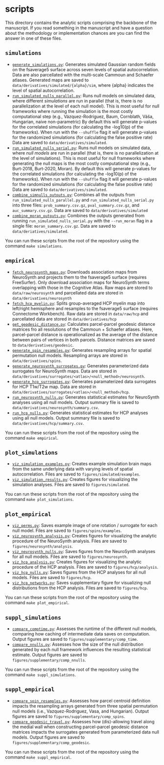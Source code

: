 # scripts

This directory contains the analytic scripts comprising the backbone of the manuscript.
If you read something in the manuscript and have a question about the methodology or implementation chances are you can find the answer in one of these files.

## `simulations`


- [`generate_simulations.py`](./simulations/generate_simulations.py):
  Generates simulated Gaussian random fields on the fsaverage5 surface across seven levels of spatial autocorrelation.
  Data are also parcellated with the multi-scale Cammoun and Schaefer atlases.
  Generated maps are saved to `data/derivatives/simulated/{alpha}/sim`, where {alpha} indicates the level of spatial autocorrelation.
- [`run_simulated_nulls_parallel.py`](./simulations/run_simulated_nulls_parallel.py):
  Runs null models on simulated data, where different *simulations* are run in parallel (that is, there is no parallelization at the level of each null model).
  This is most useful for null frameworks where running the simulation is the most costly computational step (e.g., Vázquez-Rodríguez, Baum, Cornblath, Váša, Hungarian, naive non-parametric)
  By default this will generate p-values for the correlated simulations (for calculating the -log10(p) of the frameworks).
  When run with the `--shuffle` flag it will generate p-values for the randomized simulations (for calculating the false positive rate)
  Data are saved to `data/derivatives/simulated`.
- [`run_simulated_nulls_serial.py`](./simulations/run_simulated_nulls_serial.py):
  Runs null models on simulated data, where *null models* are run in parallel (that is, there is no parallelization at the level of simulations).
  This is most useful for null frameworks where generating the null maps is the most costly computational step (e.g., Burt-2018, Burt-2020, Moran).
  By default this will generate p-values for the correlated simulations (for calculating the -log10(p) of the frameworks).
  When run with the `--shuffle` flag it will generate p-values for the randomized simulations (for calculating the false positive rate)
  Data are saved to `data/derivatives/simulated`.
- [`combine_simnulls_outputs.py`](./simulations/combine_simnulls_outputs.py):
  Combines all the outputs from `run_simulated_nulls_parallel.py` and `run_simulated_nulls_serial.py` into three files: `prob_summary.csv.gz`, `pval_summary.csv.gz`, and `auc_summary.csv.gz`.
  Data are saved to `data/derivatives/simulated`
- [`combine_moran_outputs.py`](./simulations/combine_moran_outputs.py):
  Combines the outputs generated from running `run_simulated_nulls_serial.py` with the `--run_moran` flag in a single file: `moran_summary.csv.gz`.
  Data are saved to `data/deriatives/simulated`.

You can run these scripts from the root of the repository using the command `make simulations`.

## `empirical`

- [`fetch_neurosynth_maps.py`](./empirical/fetch_neurosynth_maps.py):
  Downloads association maps from NeuroSynth and projects them to the fsaverage5 surface (requires FreeSurfer).
  Only download association maps for NeuroSynth terms overlapping with those in the Cognitive Atlas.
  Raw maps are stored to `data/raw/neurosynth` and parcellated data are stored in `data/derivatives/neurosynth`
- [`fetch_hcp_myelin.py`](./empirical/fetch_hcp_myelin.py):
  Splits group-averaged HCP myelin map into left/right hemisphere and resamples to the fsaverage5 surface (requires Connectome Workbench).
  Raw data are stored in `data/raw/hcp` and parcellated data are stored in `data/derivatives/hcp`
- [`get_geodesic_distance.py`](./empirical/get_geodesic_distance.py):
  Calculates parcel-parcel geodesic distance matrices fro all resolutions of the Cammoun + Schaefer atlases.
  Here, parcel-parcel distance is operationalized as the average of the distance between pairs of vertices in both parcels.
  Distance matrices are saved to `data/derivatives/geodesic`.
- [`generate_spin_resamples.py`](./empirical/generate_spin_resamples.py):
  Generates resampling arrays for spatial permutation null models.
  Resampling arrays are stored in `data/derivatives/spins`.
- [`generate_neurosynth_surrogates.py`](./empirical/generate_neurosynth_surrogates.py):
  Generates parameterized data surrogates for NeuroSynth maps.
  Data are stored in `data/derivatives/surrogates/<atlas>/<null_method>/neurosynth`.
- [`generate_hcp_surrogates.py`](./empirical/generate_hcp_surrogates.py):
  Generates paramaterized data surrogates for HCP T1w/T2w map.
  Data are stored in `data/derivatives/surrogates/<atlas>/<null_method>/hcp`.
- [`run_neurosynth_nulls.py`](./empirical/run_neurosynth_nulls.py):
  Generates statistical estimates for NeuroSynth analyses using all null models.
  Output summary file is saved to `data/derivatives/neurosynth/summary.csv`.
- [`run_hcp_nulls.py`](./empirical/run_hcp_nulls.py):
  Generates statistical estimates for HCP analyses using all null models.
  Output summary file is saved to `data/derivatives/hcp/summary.csv`.

You can run these scripts from the root of the repository using the command `make empirical`.

## `plot_simulations`

- [`viz_simulation_examples.py`](./plot_simulations/viz_simulation_examples.py):
  Creates example simulation brain maps from the same underlying data with varying levels of spatial autocorrelation.
  Files are saved to `figures/simulated/examples`.
- [`viz_simulation_results.py`](./plot_simulations/viz_simulation_results.py):
  Creates figures for visualizing the simulation analyses.
  Files are saved to `figures/simulated`.

You can run these scripts from the root of the repository using the command `make plot_simulations`.

## `plot_empirical`

- [`viz_perms.py`](./plot_empirical/viz_perms.py):
  Saves example image of one rotation / surrogate for each null model.
  Files are saved to `figures/spins/examples`.
- [`viz_neurosynth_analysis.py`](./plot_empirical/viz_neurosynth_analysis.py):
  Creates figures for visualizing the analytic procedure of the NeuroSynth analysis.
  Files are saved to `figures/neurosynth/analysis`.
- [`viz_neurosynth_nulls.py`](./plot_empirical/viz_neurosynth_nulls.py):
  Saves figures from the NeuroSynth analyses for all null models.
  Files are saved to `figures/neurosynth`.
- [`viz_hcp_analysis.py`](./plot_empirical/viz_hcp_analysis.py):
  Creates figures for visualizing the analytic procedure of the HCP analysis.
  Files are saved to `figures/hcp/analysis`.
- [`viz_hcp_nulls.py`](./plot_empirical/viz_hcp_nulls.py):
  Saves figures from the HCP analyses for all null models.
  Files are saved to `figures/hcp`.
- [`viz_hcp_networks.py`](./plot_empirical/viz_hcp_networks.py):
  Saves supplementary figure for visualizing null distributions from the HCP analysis.
  Files are saved to `figures/hcp`.

You can run these scripts from the root of the repository using the command `make plot_empirical`.

## `suppl_simulations`

- [`compare_comptime.py`](./suppl_simulations/compare_comptime.py):
  Assesses the runtime of the different null models, comparing how caching of intermediate data saves on computation.
  Output figures are saved to `figures/supplementary/comp_time`.
- [`compare_nnulls.py`](./suppl_simulations/compare_nnulls.py):
  Assesses how the size of the null distribution generated by each null framework influences the resulting statistical estimate.
  Output figures are saved to `figures/supplementary/comp_nnulls`.

You can run these scripts from the root of the repository using the command `make suppl_simulations`.

## `suppl_empirical`

- [`compare_spin_resamples.py`](./suppl_empirical/compare_spin_resamples.py):
  Assesses how parcel centroid definition impacts the resampling arrays generated from three spatial permutation null models (i.e., Vazquez-Rodriguez, Vasa, and Hungarian).
  Output figures are saved to `figures/supplementary/comp_spins`.
- [`compare_geodesic_travel.py`](./suppl_empirical/compare_geodesic_travel.py):
  Assesses how (dis)-allowing travel along the medial wall when constructing parcel-parcel geodesic distance matrices impacts the surrogates generated from parameterized data null models.
  Output figures are saved to `figures/supplementary/comp_geodesic`.

You can run these scripts from the root of the repository using the command `make suppl_empirical`.
